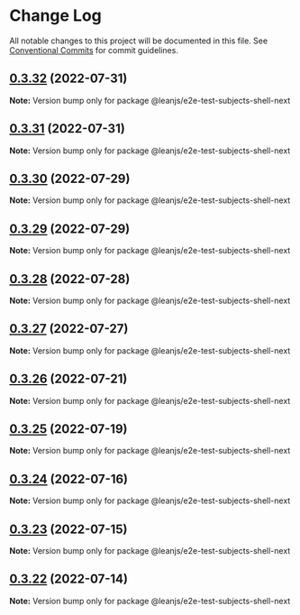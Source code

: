 # Change Log

All notable changes to this project will be documented in this file.
See [Conventional Commits](https://conventionalcommits.org) for commit guidelines.

## [0.3.32](https://github.com/leanjs/leanjs/compare/@leanjs/e2e-test-subjects-shell-next@0.3.31...@leanjs/e2e-test-subjects-shell-next@0.3.32) (2022-07-31)

**Note:** Version bump only for package @leanjs/e2e-test-subjects-shell-next





## [0.3.31](https://github.com/leanjs/leanjs/compare/@leanjs/e2e-test-subjects-shell-next@0.3.30...@leanjs/e2e-test-subjects-shell-next@0.3.31) (2022-07-31)

**Note:** Version bump only for package @leanjs/e2e-test-subjects-shell-next





## [0.3.30](https://github.com/leanjs/leanjs/compare/@leanjs/e2e-test-subjects-shell-next@0.3.29...@leanjs/e2e-test-subjects-shell-next@0.3.30) (2022-07-29)

**Note:** Version bump only for package @leanjs/e2e-test-subjects-shell-next





## [0.3.29](https://github.com/leanjs/leanjs/compare/@leanjs/e2e-test-subjects-shell-next@0.3.28...@leanjs/e2e-test-subjects-shell-next@0.3.29) (2022-07-29)

**Note:** Version bump only for package @leanjs/e2e-test-subjects-shell-next





## [0.3.28](https://github.com/leanjs/leanjs/compare/@leanjs/e2e-test-subjects-shell-next@0.3.27...@leanjs/e2e-test-subjects-shell-next@0.3.28) (2022-07-28)

**Note:** Version bump only for package @leanjs/e2e-test-subjects-shell-next





## [0.3.27](https://github.com/leanjs/leanjs/compare/@leanjs/e2e-test-subjects-shell-next@0.3.26...@leanjs/e2e-test-subjects-shell-next@0.3.27) (2022-07-27)

**Note:** Version bump only for package @leanjs/e2e-test-subjects-shell-next





## [0.3.26](https://github.com/leanjs/leanjs/compare/@leanjs/e2e-test-subjects-shell-next@0.3.25...@leanjs/e2e-test-subjects-shell-next@0.3.26) (2022-07-21)

**Note:** Version bump only for package @leanjs/e2e-test-subjects-shell-next





## [0.3.25](https://github.com/leanjs/leanjs/compare/@leanjs/e2e-test-subjects-shell-next@0.3.24...@leanjs/e2e-test-subjects-shell-next@0.3.25) (2022-07-19)

**Note:** Version bump only for package @leanjs/e2e-test-subjects-shell-next





## [0.3.24](https://github.com/leanjs/leanjs/compare/@leanjs/e2e-test-subjects-shell-next@0.3.23...@leanjs/e2e-test-subjects-shell-next@0.3.24) (2022-07-16)

**Note:** Version bump only for package @leanjs/e2e-test-subjects-shell-next





## [0.3.23](https://github.com/leanjs/leanjs/compare/@leanjs/e2e-test-subjects-shell-next@0.3.22...@leanjs/e2e-test-subjects-shell-next@0.3.23) (2022-07-15)

**Note:** Version bump only for package @leanjs/e2e-test-subjects-shell-next





## [0.3.22](https://github.com/leanjs/leanjs/compare/@leanjs/e2e-test-subjects-shell-next@0.3.21...@leanjs/e2e-test-subjects-shell-next@0.3.22) (2022-07-14)

**Note:** Version bump only for package @leanjs/e2e-test-subjects-shell-next
